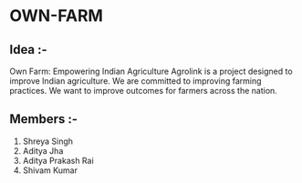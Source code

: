 # OWN-FARM
## Idea :-
Own Farm: Empowering Indian Agriculture
Agrolink is a project designed to improve Indian agriculture. We are committed to improving farming practices. We want to improve outcomes for farmers across the nation.

## Members :-
<ol>
  <li>Shreya Singh</li>
  <li>Aditya Jha</li>
  <li>Aditya Prakash Rai</li>
  <li>Shivam Kumar</li>
</ol>
